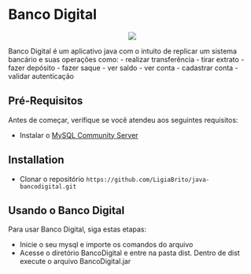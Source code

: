 # Banco Digital
<p align="center">
  <img src=preview.gif>
</p>
Banco Digital é um aplicativo java com o intuito de replicar um sistema bancário e suas operações como:
 - realizar transferência
 - tirar extrato
 - fazer depósito
 - fazer saque
 - ver saldo
 - ver conta
 - cadastrar conta
 - validar autenticação

## Pré-Requisitos
Antes de começar, verifique se você atendeu aos seguintes requisitos:
- Instalar o [MySQL Community Server](https://dev.mysql.com/downloads/mysql/)

## Installation
- Clonar o repositório `https://github.com/LigiaBrito/java-bancodigital.git`

## Usando o Banco Digital
Para usar Banco Digital, siga estas etapas:
- Inicie o seu mysql e importe os comandos do arquivo
- Acesse o diretório BancoDigital e entre na pasta dist. Dentro de dist execute o arquivo BancoDigital.jar

